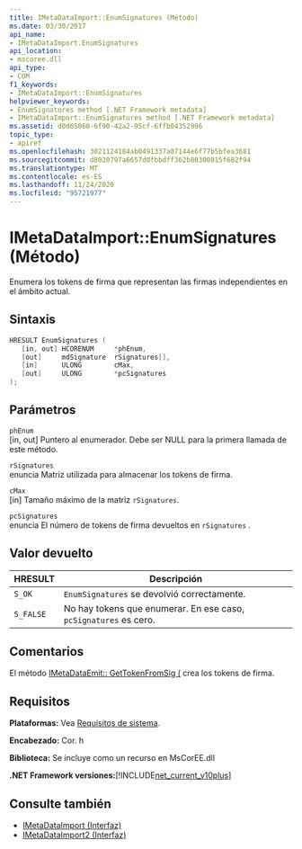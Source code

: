 ```yaml
---
title: IMetaDataImport::EnumSignatures (Método)
ms.date: 03/30/2017
api_name:
- IMetaDataImport.EnumSignatures
api_location:
- mscoree.dll
api_type:
- COM
f1_keywords:
- IMetaDataImport::EnumSignatures
helpviewer_keywords:
- EnumSignatures method [.NET Framework metadata]
- IMetaDataImport::EnumSignatures method [.NET Framework metadata]
ms.assetid: d0d65060-6f90-42a2-95cf-6ffb04352996
topic_type:
- apiref
ms.openlocfilehash: 3021124184ab0491337a07144e6f77b5bfea3681
ms.sourcegitcommit: d8020797a6657d0fbbdff362b80300815f682f94
ms.translationtype: MT
ms.contentlocale: es-ES
ms.lasthandoff: 11/24/2020
ms.locfileid: "95721977"
---
```

# <a name="imetadataimportenumsignatures-method"></a>IMetaDataImport::EnumSignatures (Método)

Enumera los tokens de firma que representan las firmas independientes en el ámbito actual.  
  
## <a name="syntax"></a>Sintaxis  
  
```cpp  
HRESULT EnumSignatures (  
   [in, out] HCORENUM     *phEnum,  
   [out]     mdSignature  rSignatures[],  
   [in]      ULONG        cMax,  
   [out]     ULONG        *pcSignatures  
);  
```  
  
## <a name="parameters"></a>Parámetros  

 `phEnum`  
 [in, out] Puntero al enumerador. Debe ser NULL para la primera llamada de este método.  
  
 `rSignatures`  
 enuncia Matriz utilizada para almacenar los tokens de firma.  
  
 `cMax`  
 [in] Tamaño máximo de la matriz `rSignatures`.  
  
 `pcSignatures`  
 enuncia El número de tokens de firma devueltos en `rSignatures` .  
  
## <a name="return-value"></a>Valor devuelto  
  
|HRESULT|Descripción|  
|-------------|-----------------|  
|`S_OK`|`EnumSignatures` se devolvió correctamente.|  
|`S_FALSE`|No hay tokens que enumerar. En ese caso, `pcSignatures` es cero.|  
  
## <a name="remarks"></a>Comentarios  

 El método [IMetaDataEmit:: GetTokenFromSig (](imetadataemit-gettokenfromsig-method.md) crea los tokens de firma.  
  
## <a name="requirements"></a>Requisitos  

 **Plataformas:** Vea [Requisitos de sistema](../../get-started/system-requirements.md).  
  
 **Encabezado:** Cor. h  
  
 **Biblioteca:** Se incluye como un recurso en MsCorEE.dll  
  
 **.NET Framework versiones:**[!INCLUDE[net_current_v10plus](../../../../includes/net-current-v10plus-md.md)]  
  
## <a name="see-also"></a>Consulte también

- [IMetaDataImport (Interfaz)](imetadataimport-interface.md)
- [IMetaDataImport2 (Interfaz)](imetadataimport2-interface.md)
